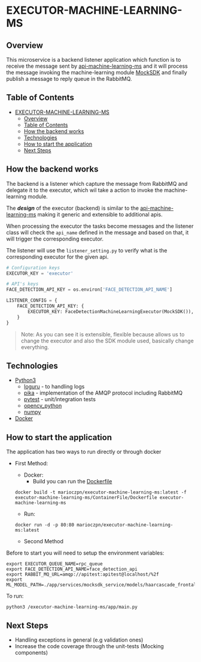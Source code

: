 # EXECUTOR-MACHINE-LEARNING-MS

## Overview

This microservice is a backend listener application which function is to receive the message sent by [api-machine-learning-ms](../api-machine-learning-ms/README.md) and it will process the message invoking the machine-learning module [MockSDK](app/services/mocksdk_service/README.md) and finally publish a message to reply queue in the RabbitMQ.

## Table of Contents
- [EXECUTOR-MACHINE-LEARNING-MS](#executor-machine-learning-ms)
  - [Overview](#overview)
  - [Table of Contents](#table-of-contents)
  - [How the backend  works](#how-the-backend--works)
  - [Technologies](#technologies)
  - [How to start the application](#how-to-start-the-application)
  - [Next Steps](#next-steps)

## How the backend  works

The backend is a listener which capture the message from RabbitMQ and delegate it to the executor, which wil take a action to invoke the machine-learning module.

The ***design*** of the executor (backend) is similar to the [api-machine-learning-ms](../api-machine-learning-ms/README.md) making it generic and extensible to additional apis.

When processing the executor the tasks become messages and the listener class will check the `api_name` defined in the message and based on that, it will trigger the corresponding executor.

The listener will use the `listener_setting.py` to verify what is the corresponding executor for the given api.

```python
# Configuration keys
EXECUTOR_KEY = 'executor'

# API's keys
FACE_DETECTION_API_KEY = os.environ['FACE_DETECTION_API_NAME']

LISTENER_CONFIG = {
    FACE_DETECTION_API_KEY: {
        EXECUTOR_KEY: FaceDetectionMachineLearningExecutor(MockSDK()),
    }
}
```

>Note: As you can see it is extensible, flexible because allows us to change the executor and also the SDK module used, basically change everything.


## Technologies

-  [Python3](https://www.python.org/downloads/)
   - [loguru](https://github.com/Delgan/loguru) - to handling logs
   - [pika](https://github.com/pika/pika) - implementation of the AMQP protocol including RabbitMQ
   - [pytest](https://docs.pytest.org/en/6.2.x/) - unit/integration tests
   - [opencv_python](https://docs.opencv.org/master/d6/d00/tutorial_py_root.html)
   - [numpy](https://numpy.org)
-  [Docker](https://www.docker.com)

## How to start the application

The application has two ways to run directly or through docker

- First Method: 
  - Docker: 
    - Build you can run the [Dockerfile](ContainerFile/Dockerfile)
  
  ```shell 
  docker build -t marioczpn/executor-machine-learning-ms:latest -f executor-machine-learning-ms/ContainerFile/Dockerfile executor-machine-learning-ms
  ``` 

    - Run:
  
   ``` 
   docker run -d -p 80:80 marioczpn/executor-machine-learning-ms:latest
   ```

   
  - Second Method

Before to start you will need to setup the environment variables:

```shellscript
export EXECUTOR_QUEUE_NAME=rpc_queue
export FACE_DETECTION_API_NAME=face_detection_api 
export RABBIT_MQ_URL=amqp://apitest:apitest@localhost/%2f
export ML_MODEL_PATH=./app/services/mocksdk_service/models/haarcascade_frontalface_default.xml
```

To run:
```shellscript
python3 /executor-machine-learning-ms/app/main.py

```
    
## Next Steps

- Handling exceptions in general (e.g validation ones)
- Increase the code coverage through the unit-tests (Mocking components)

